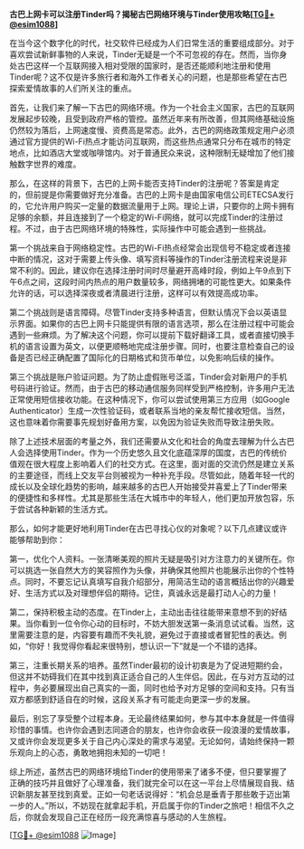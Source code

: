 **古巴上网卡可以注册Tinder吗？揭秘古巴网络环境与Tinder使用攻略[[TG💪+ @esim1088](https://t.me/s/esim1088)]**

在当今这个数字化的时代，社交软件已经成为人们日常生活的重要组成部分。对于喜欢尝试新鲜事物的人来说，Tinder无疑是一个不可忽视的存在。然而，当你身处古巴这样一个互联网接入相对受限的国家时，是否还能顺利地注册和使用Tinder呢？这不仅是许多旅行者和海外工作者关心的问题，也是那些希望在古巴探索爱情故事的人们所关注的重点。

首先，让我们来了解一下古巴的网络环境。作为一个社会主义国家，古巴的互联网发展起步较晚，且受到政府严格的管控。虽然近年来有所改善，但其网络基础设施仍然较为落后，上网速度慢、资费高是常态。此外，古巴的网络政策规定用户必须通过官方提供的Wi-Fi热点才能访问互联网，而这些热点通常只分布在城市的特定地点，比如酒店大堂或咖啡馆内。对于普通民众来说，这种限制无疑增加了他们接触数字世界的难度。

那么，在这样的背景下，古巴的上网卡能否支持Tinder的注册呢？答案是肯定的，但前提是你需要做好充分准备。古巴的上网卡是由国家电信公司ETECSA发行的，它允许用户购买一定量的数据流量用于上网。理论上讲，只要你的上网卡拥有足够的余额，并且连接到了一个稳定的Wi-Fi网络，就可以完成Tinder的注册过程。不过，由于古巴网络环境的特殊性，实际操作中可能会遇到一些挑战。

第一个挑战来自于网络稳定性。古巴的Wi-Fi热点经常会出现信号不稳定或者连接中断的情况，这对于需要上传头像、填写资料等操作的Tinder注册流程来说是非常不利的。因此，建议你在选择注册时间时尽量避开高峰时段，例如上午9点到下午6点之间，这段时间内热点的用户数量较多，网络拥堵的可能性更大。如果条件允许的话，可以选择深夜或者清晨进行注册，这样可以有效提高成功率。

第二个挑战则是语言障碍。尽管Tinder支持多种语言，但默认情况下会以英语显示界面。如果你的古巴上网卡只能提供有限的语言选项，那么在注册过程中可能会遇到一些麻烦。为了解决这个问题，你可以提前下载好翻译工具，或者直接切换手机的语言设置为英文，以便更顺畅地完成注册步骤。同时，也要注意检查自己的设备是否已经正确配置了国际化的日期格式和货币单位，以免影响后续的操作。

第三个挑战是账户验证问题。为了防止虚假账号泛滥，Tinder会对新用户的手机号码进行验证。然而，由于古巴的移动通信服务同样受到严格控制，许多用户无法正常使用短信接收功能。在这种情况下，你可以尝试使用第三方应用（如Google Authenticator）生成一次性验证码，或者联系当地的亲友帮忙接收短信。当然，这也意味着你需要事先规划好备用方案，以免因为验证失败而导致注册失败。

除了上述技术层面的考量之外，我们还需要从文化和社会的角度去理解为什么古巴人会选择使用Tinder。作为一个历史悠久且文化底蕴深厚的国度，古巴的传统价值观在很大程度上影响着人们的社交方式。在这里，面对面的交流仍然是建立关系的主要途径，而线上交友平台则被视为一种补充手段。尽管如此，随着年轻一代的成长以及全球化趋势的影响，越来越多的古巴人开始接受并喜爱上了Tinder带来的便捷性和多样性。尤其是那些生活在大城市中的年轻人，他们更加开放包容，乐于尝试各种新颖的生活方式。

那么，如何才能更好地利用Tinder在古巴寻找心仪的对象呢？以下几点建议或许能够帮助到你：

第一，优化个人资料。一张清晰美观的照片无疑是吸引对方注意力的关键所在。你可以挑选一张自然大方的笑容照作为头像，并确保其他照片也能展示出你的个性特点。同时，不要忘记认真填写自我介绍部分，用简洁生动的语言概括出你的兴趣爱好、生活方式以及对理想伴侣的期待。记住，真诚永远是最打动人心的力量！

第二，保持积极主动的态度。在Tinder上，主动出击往往能带来意想不到的好结果。当你看到一位令你心动的目标时，不妨大胆发送第一条消息试试看。当然，这里需要注意的是，内容要有趣而不失礼貌，避免过于直接或者冒犯性的表达。例如，“你好！我觉得你看起来很特别，想认识一下”就是一个不错的选择。

第三，注重长期关系的培养。虽然Tinder最初的设计初衷是为了促进短期约会，但这并不妨碍我们在其中找到真正适合自己的人生伴侣。因此，在与对方互动的过程中，务必要展现出自己真实的一面，同时也给予对方足够的空间和支持。只有当双方都感到舒适自在的时候，这段关系才有可能走向更深一步的发展。

最后，别忘了享受整个过程本身。无论最终结果如何，参与其中本身就是一件值得珍惜的事情。也许你会遇到志同道合的朋友，也许你会收获一段浪漫的爱情故事，又或许你会发现更多关于自己内心深处的需求与渴望。无论如何，请始终保持一颗乐观向上的心态，勇敢地拥抱未知的一切吧！

综上所述，虽然古巴的网络环境给Tinder的使用带来了诸多不便，但只要掌握了正确的技巧并且做好了心理准备，我们就完全可以在这一平台上尽情展现自我、结识新朋友甚至找到真爱。正如一句老话说得好：“机会总是垂青于那些敢于迈出第一步的人。”所以，不妨现在就拿起手机，开启属于你的Tinder之旅吧！相信不久之后，你就会发现自己正在经历一段充满惊喜与感动的人生旅程。

[[TG💪+ @esim1088](https://t.me/s/esim1088) ![Image](https://i.postimg.cc/4NQfJmqS/Snipaste-2025-05-13-00-14-12.png)]